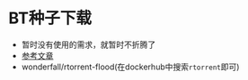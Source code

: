 # BT种子下载

- 暂时没有使用的需求，就暂时不折腾了
- [参考文章](https://www.aiwanba.net/post/8560.html)
- wonderfall/rtorrent-flood(在dockerhub中搜索`rtorrent`即可)
  